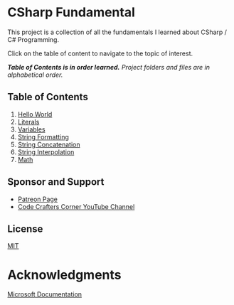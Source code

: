 # CSharp Fundamental

This project is a collection of all the fundamentals I learned about CSharp / C# Programming.

Click on the table of content to navigate to the topic of interest. 

***Table of Contents is in order learned.*** *Project folders and files are in alphabetical order.*

## Table of Contents

1. [Hello World](./HelloWorld/Program.cs)
2. [Literals](./Literals/Program.cs)
3. [Variables](./Variables/Program.cs)
4. [String Formatting](./StringFormatting/Program.cs)
5. [String Concatenation](./StringConcatenation/Program.cs)
6. [String Interpolation](./StringInterpolation/Program.cs)
7. [Math](./Math/Program.cs)

## Sponsor and Support

- [Patreon Page](https://www.patreon.com/codecrafterscorner)
- [Code Crafters Corner YouTube Channel](https://www.youtube.com/channel/UCZGXfClJ2l8MP0l2bMbHa6w)

## License

[MIT](https://choosealicense.com/licenses/mit/)

# Acknowledgments

[Microsoft Documentation](https://learn.microsoft.com/en-us/dotnet/csharp/tour-of-csharp/#types-and-variables)
